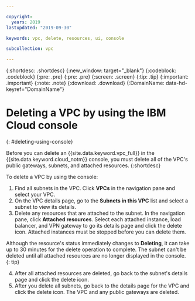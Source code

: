 ```yaml
---

copyright:
  years: 2019
lastupdated: "2019-09-30"

keywords: vpc, delete, resources, ui, console

subcollection: vpc

---
```


{:shortdesc: .shortdesc}
{:new_window: target="_blank"}
{:codeblock: .codeblock}
{:pre: .pre}
{:pre: .pre}
{:screen: .screen}
{:tip: .tip}
{:important: .important}
{:note: .note}
{:download: .download}
{:DomainName: data-hd-keyref="DomainName"}

# Deleting a VPC by using the IBM Cloud console
{: #deleting-using-console}

Before you can delete an {{site.data.keyword.vpc_full}} in the {{site.data.keyword.cloud_notm}} console, you must delete all of the VPC's public gateways, subnets, and attached resources.
{:shortdesc}

To delete a VPC by using the console:

1. Find all subnets in the VPC. Click **VPCs** in the navigation pane and select your VPC. 
2. On the VPC details page, go to the **Subnets in this VPC** list and select a subnet to view its details.
3. Delete any resources that are attached to the subnet. In the navigation pane, click **Attached resources**. Select each attached instance, load balancer, and VPN gateway to go its details page and click the delete icon. Attached instances must be stopped before you can delete them.

  Although the resource's status immediately changes to **Deleting**, it can take up to 30 minutes for the delete operation to complete. The subnet can't be deleted until all attached resources are no longer displayed in the console.
  {: tip}

4. After all attached resources are deleted, go back to the subnet's details page and click the delete icon.
5. After you delete all subnets, go back to the details page for the VPC and click the delete icon. The VPC and any public gateways are deleted.
